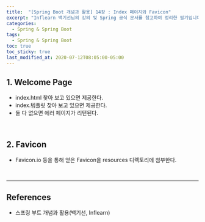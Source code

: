 ```yaml
---
title:  "[Spring Boot 개념과 활용] 14장 : Index 페이지와 Favicon"
excerpt: "Inflearn 백기선님의 강의 및 Spring 공식 문서를 참고하여 정리한 필기입니다."
categories:
  - Spring & Spring Boot
tags:
  - Spring & Spring Boot
toc: true
toc_sticky: true
last_modified_at: 2020-07-12T08:05:00-05:00
---
```


## 1. Welcome Page

* index.html 찾아 보고 있으면 제공한다.
* index.템플릿 찾아 보고 있으면 제공한다.
* 둘 다 없으면 에러 페이지가 리턴된다.

<br>

## 2. Favicon

* Favicon.io 등을 통해 얻은 Favicon을 resources 디렉토리에 첨부한다.

<br>

---

## References

* 스프링 부트 개념과 활용(백기선, Inflearn)
